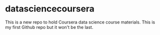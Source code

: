 # datasciencecoursera
This is a new repo to hold Coursera data science course materials.  This is my first Github repo but it won't be the last.
